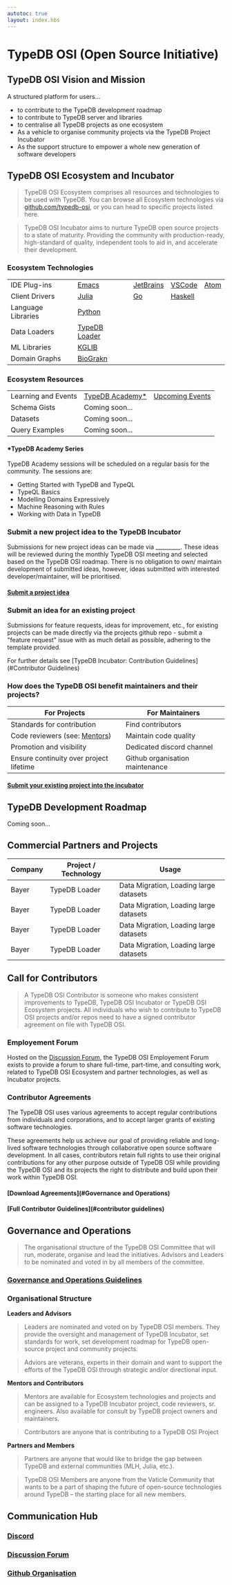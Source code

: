 ```yaml
---
autotoc: true
layout: index.hbs
---
```


# TypeDB OSI (Open Source Initiative) 

## TypeDB OSI Vision and Mission

A structured platform for users...

* to contribute to the TypeDB development roadmap
* to contribute to TypeDB server and libraries
* to centralise all TypeDB projects as one ecosystem
* As a vehicle to organise community projects via the TypeDB Project Incubator
* As the support structure to empower a whole new generation of software developers

## TypeDB OSI Ecosystem and Incubator
>TypeDB OSI Ecosystem comprises all resources and technologies to be used with TypeDB. You can browse all Ecosystem technologies via [github.com/typedb-osi](https://github.com/typedb-osi), or you can head to specific projects listed here.

>TypeDB OSI Incubator aims to nurture TypeDB open source projects to a state of  maturity. Providing the community with production-ready,  high-standard of quality, independent tools to aid in, and accelerate their development.

### Ecosystem Technologies
|  |  |  |  | |
| ---- | --- | ---| ---| --- |
|IDE Plug-ins | [Emacs](https://github.com/typedb-osi/typeql-plugin-emacs) | [JetBrains](https://github.com/typedb-osi/typeql-plugin-jetbrains) | [VSCode](https://github.com/typedb-osi/typeql-plugin-vscode) | [Atom](https://github.com/typedb-osi/typeql-plugin-atom) |
| Client Drivers   | [Julia](https://github.com/typedb-osi/TypeDBClient.jl) | [Go](https://github.com/taliesins/typedb-client-go) | [Haskell](https://github.com/typedb-osi/typedb-client-haskell)
| Language Libraries   | [Python](https://github.com/typedb-osi/typeql-lang-python)   
| Data Loaders   | [TypeDB Loader](https://github.com/bayer-science-for-a-better-life/grami)    
| ML Libraries   | [KGLIB](https://github.com/vaticle/KGLIB)
| Domain Graphs| [BioGrakn](https://github.com/vaticle/biograkn-covid)

### Ecosystem Resources
|  | | |
| ---- | --- | --- | 
| Learning and Events   | [TypeDB Academy*](https://forum.vaticle.com/c/learning/graknacademy/25) | [Upcoming Events](https://forum.vaticle.com/c/events/online-events/26) 
| Schema Gists | Coming soon...
| Datasets | Coming soon...
| Query Examples | Coming soon...

#### *TypeDB Academy Series 
TypeDB Academy sessions will be scheduled on a regular basis for the community. The sessions are: 
* Getting Started with TypeDB and TypeQL
* TypeQL Basics 
* Modelling Domains Expressively 
* Machine Reasoning with Rules
* Working with Data in TypeDB

### Submit a new project idea to the TypeDB Incubator

Submissions for new project ideas can be made via _________. These ideas will be reviewed during the monthly TypeDB OSI meeting and selected based on the TypeDB OSI roadmap. There is no obligation to own/ maintain development of submitted ideas, however, ideas submitted with interested developer/maintainer, will be prioritised.
#### [Submit a project idea](mailto:daniel@vaticle.com)

### Submit an idea for an existing project

Submissions for feature requests, ideas for improvement, etc., for existing projects can be made directly via the projects github repo - submit a "feature request" issue with as much detail as possible, adhering to the template provided.

For further details see [TypeDB Incubator: Contribution Guidelines](#Contributor Guidelines)

### How does the TypeDB OSI benefit maintainers and their projects?
|For Projects | For Maintainers |
| --- | --- |
| Standards for contribution  | Find contributors
| Code reviewers (see: [Mentors](#Mentors)) | Maintain code quality | 
| Promotion and visibility | Dedicated discord channel|
| Ensure continuity over project lifetime | Github organisation maintenance |

#### [Submit your existing project into the incubator](mailto:daniel@vaticle.com)

## TypeDB Development Roadmap

Coming soon...

## Commercial Partners and Projects

| Company | Project / Technology | Usage                                  |
| ------- | -------------------- | -------------------------------------- |
| Bayer   | TypeDB Loader        | Data Migration, Loading large datasets |
| Bayer   | TypeDB Loader        | Data Migration, Loading large datasets |
| Bayer   | TypeDB Loader        | Data Migration, Loading large datasets |
| Bayer   | TypeDB Loader        | Data Migration, Loading large datasets |

## Call for Contributors
>A TypeDB OSI Contributor is someone who makes consistent improvements to TypeDB, TypeDB OSI Incubator or TypeDB OSI Ecosystem projects. All individuals who wish to contribute to TypeDB OSI projects and/or repos need to have a signed contributor agreement on file with TypeDB OSI.

### Employement Forum
Hosted on the [Discussion Forum](#discussion-forumhttpsforumvaticlecom), the TypeDB OSI Employement Forum exists to provide a forum to share full-time, part-time, and consulting work, related to TypeDB OSI Ecosystem and partner technologies, as well as Incubator projects.

### Contributor Agreements
The TypeDB OSI  uses various agreements to accept regular contributions from individuals and corporations, and to accept larger grants of existing software technologies.

These agreements help us achieve our goal of providing reliable and long-lived software technologies through collaborative open source software development. In all cases, contributors retain full rights to use their original contributions for any other purpose outside of TypeDB OSI while providing the TypeDB OSI and its projects the right to distribute and build upon their work within TypeDB OSI. 
#### [Download Agreements](#Governance and Operations)
#### [Full Contributor Guidelines](#contributor guidelines)

## Governance and Operations
>The organisational structure of the TypeDB OSI Committee that will run, moderate, organise and lead the initiatives. Advisors and Leaders to be nominated and voted in by all members of the committee. 
### [Governance and Operations Guidelines](https://github.com/typedb-osi/docs/blob/master/governance.md)

### Organisational Structure

**Leaders and Advisors**

>Leaders are nominated and voted on by TypeDB OSI members. They provide the oversight and management of TypeDB Incubator, set standards for work, set development roadmap for TypeDB open-source project and community projects.

>Adviors are veterans, experts in their domain and want to support the efforts of the TypeDB OSI through strategic and/or directional input.


**Mentors and Contributors**

>Mentors are available for Ecosystem technologies and projects and can be assigned to a TypeDB Incubator project, code reviewers, sr. engineers. Also available for consult by TypeDB project owners and maintainers. 

>Contributors are anyone that is contributing to a TypeDB OSI Project

**Partners and Members**

>Partners are anyone that would like to bridge the gap between TypeDB and external communities (MLH, Julia, etc.).  

>TypeDB OSI Members are anyone from the Vaticle Community that wants to be a part of shaping the future of open-source technologies around TypeDB – the starting place for all new members.

## Communication Hub

### [Discord](https://grakn.ai/discord)

### [Discussion Forum](https://forum.vaticle.com)

### [Github Organisation](https://github.com/typedb-osi)
